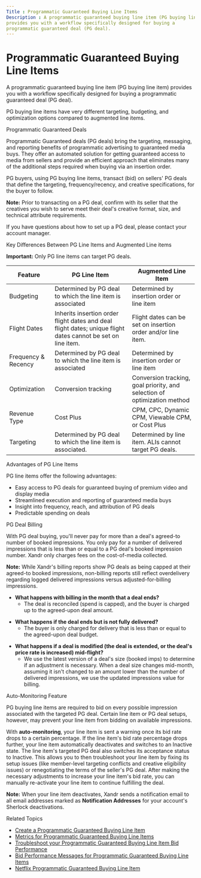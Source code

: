 ```yaml
---
Title : Programmatic Guaranteed Buying Line Items
Description : A programmatic guaranteed buying line item (PG buying line item)
provides you with a workflow specifically designed for buying a
programmatic guaranteed deal (PG deal).
---
```



# Programmatic Guaranteed Buying Line Items



A programmatic guaranteed buying line item (PG buying line item)
provides you with a workflow specifically designed for buying a
programmatic guaranteed deal (PG deal).

PG buying line items have very different targeting, budgeting, and
optimization options compared to augmented line items.

Programmatic Guaranteed Deals

Programmatic Guaranteed deals (PG deals) bring the targeting, messaging,
and reporting benefits of programmatic advertising to guaranteed media
buys. They offer an automated solution for getting guaranteed access to
media from sellers and provide an efficient approach that eliminates
many of the additional steps required when buying via an insertion
order.

PG buyers, using PG buying line items, transact (bid) on sellers' PG
deals that define the targeting, frequency/recency, and creative
specifications, for the buyer to follow.



<b>Note:</b> Prior to transacting on a PG
deal, confirm with its seller that the creatives you wish to serve meet
their deal's creative format, size, and technical attribute
requirements.



If you have questions about how to set up a PG deal, please contact your
account manager.

Key Differences Between PG Line Items and Augmented Line items



<b>Important:</b> Only PG line items can
target PG deals.



<table class="table">
<thead class="thead">
<tr class="header row">
<th id="ID-00001d60__entry__1" class="entry">Feature</th>
<th id="ID-00001d60__entry__2" class="entry">PG Line Item</th>
<th id="ID-00001d60__entry__3" class="entry">Augmented Line Item</th>
</tr>
</thead>
<tbody class="tbody">
<tr class="odd row">
<td class="entry" headers="ID-00001d60__entry__1">Budgeting</td>
<td class="entry" headers="ID-00001d60__entry__2">Determined by PG deal
to which the line item is associated</td>
<td class="entry" headers="ID-00001d60__entry__3">Determined by
insertion order or line item</td>
</tr>
<tr class="even row">
<td class="entry" headers="ID-00001d60__entry__1">Flight Dates</td>
<td class="entry" headers="ID-00001d60__entry__2">Inherits insertion
order flight dates and deal flight dates; unique flight dates cannot be
set on line item.</td>
<td class="entry" headers="ID-00001d60__entry__3">Flight dates can be
set on insertion order and/or line item.</td>
</tr>
<tr class="odd row">
<td class="entry" headers="ID-00001d60__entry__1">Frequency &amp;
Recency</td>
<td class="entry" headers="ID-00001d60__entry__2">Determined by PG deal
to which the line item is associated</td>
<td class="entry" headers="ID-00001d60__entry__3">Determined by
insertion order or line item</td>
</tr>
<tr class="even row">
<td class="entry" headers="ID-00001d60__entry__1">Optimization</td>
<td class="entry" headers="ID-00001d60__entry__2">Conversion
tracking</td>
<td class="entry" headers="ID-00001d60__entry__3">Conversion tracking,
goal priority, and selection of optimization method</td>
</tr>
<tr class="odd row">
<td class="entry" headers="ID-00001d60__entry__1">Revenue Type</td>
<td class="entry" headers="ID-00001d60__entry__2">Cost Plus</td>
<td class="entry" headers="ID-00001d60__entry__3">CPM, CPC, Dynamic CPM,
Viewable CPM, or Cost Plus</td>
</tr>
<tr class="even row">
<td class="entry" headers="ID-00001d60__entry__1">Targeting</td>
<td class="entry" headers="ID-00001d60__entry__2">Determined by PG deal
to which the line item is associated.</td>
<td class="entry" headers="ID-00001d60__entry__3">Determined by line
item. ALIs cannot target PG deals.</td>
</tr>
</tbody>
</table>

Advantages of PG Line Items

PG line items offer the following advantages:

- Easy access to PG deals for guaranteed buying of premium video and
  display media
- Streamlined execution and reporting of guaranteed media buys
- Insight into frequency, reach, and attribution of PG deals
- Predictable spending on deals

PG Deal Billing

With PG deal buying, you'll never pay for more than a deal's agreed-to
number of booked impressions. You only pay for a number of delivered
impressions that is less than or equal to a PG deal's booked impression
number. Xandr only charges fees on the
cost-of-media collected.



<b>Note:</b> While
Xandr's billing reports show PG deals as being
capped at their agreed-to booked impressions, non-billing reports still
reflect overdelivery regarding logged delivered impressions versus
adjusted-for-billing impressions.



- **What happens with billing in the month that a deal ends?**
  - The deal is reconciled (spend is capped), and the buyer is charged
    up to the agreed-upon deal amount.

<!-- -->

- **What happens if the deal ends but is not fully delivered?**
  - The buyer is only charged for delivery that is less than or equal to
    the agreed-upon deal budget.

<!-- -->

- **What happens if a deal is modified (the deal is extended, or the
  deal's price rate is increased) mid-flight?**
  - We use the latest version of a deal's size (booked imps) to
    determine if an adjustment is necessary. When a deal size changes
    mid-month, assuming it isn't changed to an amount lower than the
    number of delivered impressions, we use the updated impressions
    value for billing.

Auto-Monitoring Feature

PG buying line items are required to bid on every possible impression
associated with the targeted PG deal. Certain line item or PG deal
setups, however, may prevent your line item from bidding on available
impressions.

With **auto-monitoring**, your line item is sent a warning once its bid
rate drops to a certain percentage. If the line item's bid rate
percentage drops further, your line item automatically deactivates and
switches to an Inactive state. The
line item's targeted PG deal also switches its acceptance status to
Inactive. This allows you to then
troubleshoot your line item by fixing its setup issues (like
member-level targeting conflicts and creative eligibility issues) or
renegotiating the terms of the seller's PG deal. After making the
necessary adjustments to increase your line item's bid rate, you can
manually re-activate your line item to continue fulfilling the deal.



<b>Note:</b> When your line item deactivates,
Xandr sends a notification email to all email
addresses marked as **Notification Addresses** for your account's
Sherlock deactivations.



Related Topics

- <a href="create-a-programmatic-guaranteed-buying-line-item.md"
  class="xref"
  title="A programmatic guaranteed buying line item (PG line item) provides you with a workflow specifically designed for buying a programmatic guaranteed deal (PG deal).">Create
  a Programmatic Guaranteed Buying Line Item</a>
- <a href="metrics-for-programmatic-guaranteed-buying-line-items.md"
  class="xref"
  title="Programmatic guaranteed (PG) buying line items bring with them a unique set of metrics for analyzing the line item&#39;s performance in bidding and delivering toward a targeted PG deal. You can find these metrics being monitored for any PG buying line item within the Line Item Details pane&#39;s Analytics tab.">Metrics
  for Programmatic Guaranteed Buying Line Items</a>
- <a
  href="troubleshoot-your-programmatic-guaranteed-buying-line-item-bid-performance.md"
  class="xref"
  title="You can improve your programmatic guaranteed buying line item&#39;s impression count and bid performance, which in return will help you submit and win more bids, by accessing the Troubleshooting tab and reviewing all bid performance messages.">Troubleshoot
  your Programmatic Guaranteed Buying Line Item Bid Performance</a>
- <a
  href="bid-performance-messages-for-programmatic-guaranteed-buying-line-items.md"
  class="xref"
  title="You can access the Troubleshooting tab from the Line Item Details pane to obtain a list of bid performance messages. These messages contain reasons and recommendations for improving your programmatic guaranteed buying line item&#39;s bid performance.">Bid
  Performance Messages for Programmatic Guaranteed Buying Line Items</a>
- <a href="netflix-programmatic-guaranteed-buying-line-item.md"
  class="xref">Netflix Programmatic Guaranteed Buying Line Item</a>




